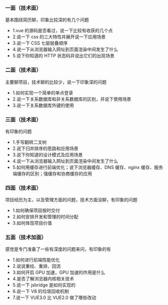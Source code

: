 ### 一面（技术面）

基本围绕简历聊，印象比较深的有几个问题

- 1.vue 的源码是否看过，说一下比较有收获的几个点
- 2.说一下 css 的三大特性并展开说一下应用场景
- 3.说一下 CSS 七层层叠顺序
- 4.说一下从浏览器输入网址到页面渲染中间发生了什么
- 5.说下你知道的 HTTP 状态码并说出它们的出现场景

### 二面（技术面）

主要聊项目，技术聊的比较少，说一下印象深的问题

- 1.如何实现一个简单的单点登录
- 2.说一下关系数据库和非关系数据库的区别，并说下使用场景
- 3.说一下关系数据库外键的使用

### 三面（技术面）

有印象的问题

- 1.手写翻转二叉树
- 2.说下归并排序的思路和应用场景
- 3.说下你知道的设计模式及应用场景
- 4.说一下从浏览器输入网址到页面渲染中间发生了什么
- 5.如何用缓存进行前端优化；说下浏览器缓存、DNS 缓存、nginx 缓存、服务端缓存的区别；强缓存和协商缓存的应用

### 四面（技术面）

项目经历为主，以及管理方面的问题，技术方面没聊，有印象的问题

- 1.如何确保项目按时交付
- 2.如何安排开发和管理的时间分配
- 3.如何体现项目价值

### 五面（技术加面）

感觉是专门准备了一些有深度的问题来问，有印象的有

- 1.如何进行前端性能优化
- 2.说说重绘、重排、回流
- 3.如何开启 GPU 加速，GPU 加速的作用是什么
- 4.是否了解浏览器内核相关技术
- 5.说一下 jsbridge 是如何实现的
- 6.说一下 V8 的垃圾回收机制
- 7.说一下 VUE3.0 比 VUE2.0 做了哪些改动
